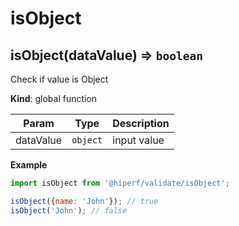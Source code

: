 # isObject
<a name="isObject"></a>

## isObject(dataValue) ⇒ <code>boolean</code>
Check if value is Object

**Kind**: global function  

| Param | Type | Description |
| --- | --- | --- |
| dataValue | <code>object</code> | input value |

**Example**  
```js
import isObject from '@hiperf/validate/isObject';

isObject({name: 'John'}); // true
isObject('John'); // false
```
